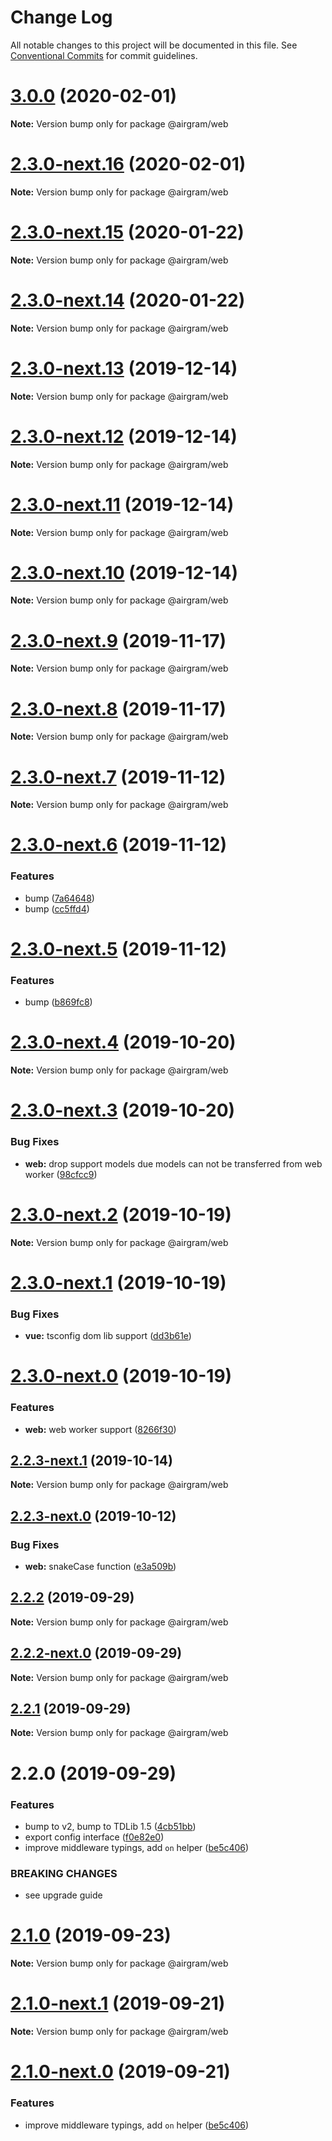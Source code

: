 # Change Log

All notable changes to this project will be documented in this file.
See [Conventional Commits](https://conventionalcommits.org) for commit guidelines.

# [3.0.0](https://github.com/airgram/airgram/compare/@airgram/web@2.3.0-next.16...@airgram/web@3.0.0) (2020-02-01)

**Note:** Version bump only for package @airgram/web





# [2.3.0-next.16](https://github.com/airgram/airgram/compare/@airgram/web@2.3.0-next.15...@airgram/web@2.3.0-next.16) (2020-02-01)

**Note:** Version bump only for package @airgram/web





# [2.3.0-next.15](https://github.com/airgram/airgram/compare/@airgram/web@2.3.0-next.14...@airgram/web@2.3.0-next.15) (2020-01-22)

**Note:** Version bump only for package @airgram/web





# [2.3.0-next.14](https://github.com/airgram/airgram/compare/@airgram/web@2.3.0-next.13...@airgram/web@2.3.0-next.14) (2020-01-22)

**Note:** Version bump only for package @airgram/web





# [2.3.0-next.13](https://github.com/airgram/airgram/compare/@airgram/web@2.3.0-next.12...@airgram/web@2.3.0-next.13) (2019-12-14)

**Note:** Version bump only for package @airgram/web





# [2.3.0-next.12](https://github.com/airgram/airgram/compare/@airgram/web@2.3.0-next.11...@airgram/web@2.3.0-next.12) (2019-12-14)

**Note:** Version bump only for package @airgram/web





# [2.3.0-next.11](https://github.com/airgram/airgram/compare/@airgram/web@2.3.0-next.10...@airgram/web@2.3.0-next.11) (2019-12-14)

**Note:** Version bump only for package @airgram/web





# [2.3.0-next.10](https://github.com/airgram/airgram/compare/@airgram/web@2.3.0-next.9...@airgram/web@2.3.0-next.10) (2019-12-14)

**Note:** Version bump only for package @airgram/web





# [2.3.0-next.9](https://github.com/airgram/airgram/compare/@airgram/web@2.3.0-next.8...@airgram/web@2.3.0-next.9) (2019-11-17)

**Note:** Version bump only for package @airgram/web





# [2.3.0-next.8](https://github.com/airgram/airgram/compare/@airgram/web@2.1.1...@airgram/web@2.3.0-next.8) (2019-11-17)

**Note:** Version bump only for package @airgram/web





# [2.3.0-next.7](https://github.com/esindger/airgram/compare/@airgram/web@2.3.0-next.6...@airgram/web@2.3.0-next.7) (2019-11-12)

**Note:** Version bump only for package @airgram/web





# [2.3.0-next.6](https://github.com/esindger/airgram/compare/@airgram/web@2.3.0-next.5...@airgram/web@2.3.0-next.6) (2019-11-12)


### Features

* bump ([7a64648](https://github.com/esindger/airgram/commit/7a64648))
* bump ([cc5ffd4](https://github.com/esindger/airgram/commit/cc5ffd4))





# [2.3.0-next.5](https://github.com/esindger/airgram/compare/@airgram/web@2.3.0-next.4...@airgram/web@2.3.0-next.5) (2019-11-12)


### Features

* bump ([b869fc8](https://github.com/esindger/airgram/commit/b869fc8))





# [2.3.0-next.4](https://github.com/esindger/airgram/compare/@airgram/web@2.3.0-next.3...@airgram/web@2.3.0-next.4) (2019-10-20)

**Note:** Version bump only for package @airgram/web





# [2.3.0-next.3](https://github.com/esindger/airgram/compare/@airgram/web@2.3.0-next.2...@airgram/web@2.3.0-next.3) (2019-10-20)


### Bug Fixes

* **web:** drop support models due models can not be transferred from web worker ([98cfcc9](https://github.com/esindger/airgram/commit/98cfcc9))





# [2.3.0-next.2](https://github.com/esindger/airgram/compare/@airgram/web@2.3.0-next.1...@airgram/web@2.3.0-next.2) (2019-10-19)

**Note:** Version bump only for package @airgram/web





# [2.3.0-next.1](https://github.com/esindger/airgram/compare/@airgram/web@2.3.0-next.0...@airgram/web@2.3.0-next.1) (2019-10-19)


### Bug Fixes

* **vue:** tsconfig dom lib support ([dd3b61e](https://github.com/esindger/airgram/commit/dd3b61e))





# [2.3.0-next.0](https://github.com/esindger/airgram/compare/@airgram/web@2.2.3-next.1...@airgram/web@2.3.0-next.0) (2019-10-19)


### Features

* **web:** web worker support ([8266f30](https://github.com/esindger/airgram/commit/8266f30))





## [2.2.3-next.1](https://github.com/esindger/airgram/compare/@airgram/web@2.2.3-next.0...@airgram/web@2.2.3-next.1) (2019-10-14)

**Note:** Version bump only for package @airgram/web





## [2.2.3-next.0](https://github.com/esindger/airgram/compare/@airgram/web@2.2.2...@airgram/web@2.2.3-next.0) (2019-10-12)


### Bug Fixes

* **web:** snakeCase function ([e3a509b](https://github.com/esindger/airgram/commit/e3a509b))





## [2.2.2](https://github.com/esindger/airgram/compare/@airgram/web@2.2.2-next.0...@airgram/web@2.2.2) (2019-09-29)

**Note:** Version bump only for package @airgram/web





## [2.2.2-next.0](https://github.com/esindger/airgram/compare/@airgram/web@2.2.1...@airgram/web@2.2.2-next.0) (2019-09-29)

**Note:** Version bump only for package @airgram/web





## [2.2.1](https://github.com/esindger/airgram/compare/@airgram/web@2.2.0...@airgram/web@2.2.1) (2019-09-29)

**Note:** Version bump only for package @airgram/web





# 2.2.0 (2019-09-29)


### Features

* bump to v2, bump to TDLib 1.5 ([4cb51bb](https://github.com/esindger/airgram/commit/4cb51bb))
* export config interface ([f0e82e0](https://github.com/esindger/airgram/commit/f0e82e0))
* improve middleware typings, add `on` helper ([be5c406](https://github.com/esindger/airgram/commit/be5c406))


### BREAKING CHANGES

* see upgrade guide





# [2.1.0](https://github.com/airgram/airgram/compare/@airgram/web@2.1.0-next.1...@airgram/web@2.1.0) (2019-09-23)

**Note:** Version bump only for package @airgram/web





# [2.1.0-next.1](https://github.com/airgram/airgram/compare/@airgram/web@2.1.0-next.0...@airgram/web@2.1.0-next.1) (2019-09-21)

**Note:** Version bump only for package @airgram/web





# [2.1.0-next.0](https://github.com/airgram/airgram/compare/@airgram/web@2.0.1...@airgram/web@2.1.0-next.0) (2019-09-21)


### Features

* improve middleware typings, add `on` helper ([be5c406](https://github.com/airgram/airgram/commit/be5c406))
